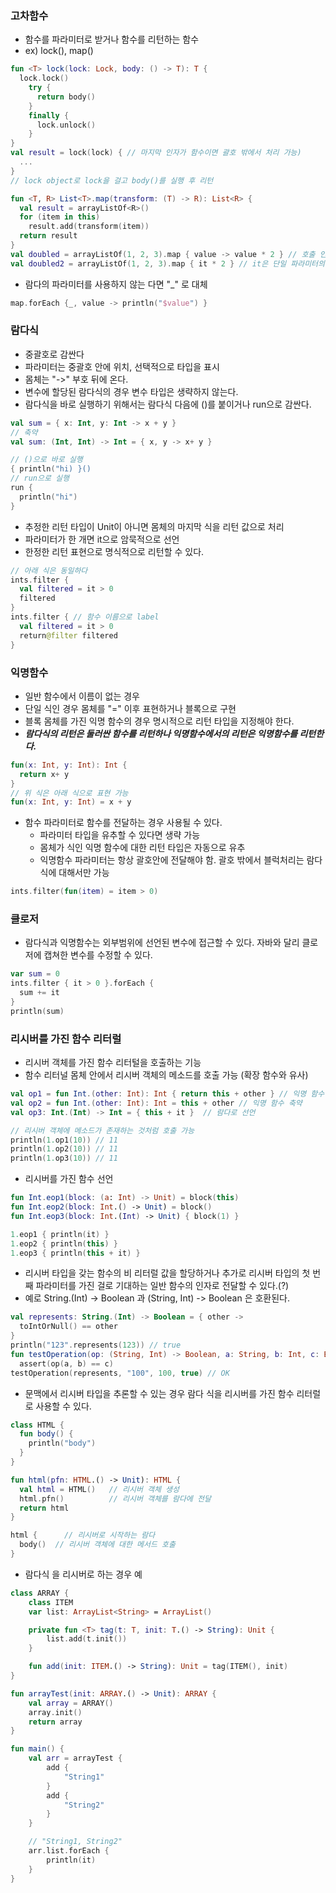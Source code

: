 ### 고차함수
- 함수를 파라미터로 받거나 함수를 리턴하는 함수
- ex) lock(), map()

```kotlin
fun <T> lock(lock: Lock, body: () -> T): T { 
  lock.lock()
    try {
      return body()
    }
    finally {
      lock.unlock() 
    }
}
val result = lock(lock) { // 마지막 인자가 함수이면 괄호 밖에서 처리 가능)
  ...
}
// lock object로 lock을 걸고 body()를 실행 후 리턴
```

```kotlin
fun <T, R> List<T>.map(transform: (T) -> R): List<R> { 
  val result = arrayListOf<R>()
  for (item in this)
    result.add(transform(item)) 
  return result
}
val doubled = arrayListOf(1, 2, 3).map { value -> value * 2 } // 호출 인자가 람다만 있다면 괄호를 완전 생략
val doubled2 = arrayListOf(1, 2, 3).map { it * 2 } // it은 단일 파라미터의 경우 암묵적 이름이다. "->" 생략가능
```

- 람다의 파라미터를 사용하지 않는 다면 "_" 로 대체
```kotlin
map.forEach {_, value -> println("$value") }
```

### 람다식
- 중괄호로 감싼다
- 파라미터는 중괄호 안에 위치, 선택적으로 타입을 표시
- 몸체는 "->" 부호 뒤에 온다.
- 변수에 할당된 람다식의 경우 변수 타입은 생략하지 않는다. 
- 람다식을 바로 실행하기 위해서는 람다식 다음에 ()를 붙이거나 run으로 감싼다.

```kotlin
val sum = { x: Int, y: Int -> x + y }
// 축약
val sum: (Int, Int) -> Int = { x, y -> x+ y }

// ()으로 바로 실행
{ println("hi) }()
// run으로 실행
run {
  println("hi")
}
```

- 추정한 리턴 타입이 Unit이 아니면 몸체의 마지막 식을 리턴 값으로 처리
- 파라미터가 한 개면 it으로 암묵적으로 선언
- 한정한 리턴 표현으로 명식적으로 리턴할 수 있다.

```kotlin
// 아래 식은 동일하다
ints.filter {
  val filtered = it > 0
  filtered
}
ints.filter { // 함수 이름으로 label
  val filtered = it > 0
  return@filter filtered
}
```

### 익명함수
- 일반 함수에서 이름이 없는 경우
- 단일 식인 경우 몸체를 "=" 이후 표현하거나 블록으로 구현
- 블록 몸체를 가진 익명 함수의 경우 명시적으로 리턴 타입을 지정해야 한다.
- *__람다식의 리턴은 둘러싼 함수를 리턴하나 익명함수에서의 리턴은 익명함수를 리턴한다.__*

```kotlin
fun(x: Int, y: Int): Int {
  return x+ y
}
// 위 식은 아래 식으로 표현 가능
fun(x: Int, y: Int) = x + y
```

- 함수 파라미터로 함수를 전달하는 경우 사용될 수 있다.
  - 파라미터 타입을 유추할 수 있다면 생략 가능
  - 몸체가 식인 익명 함수에 대한 리턴 타입은 자동으로 유추
  - 익명함수 파라미터는 항상 괄호안에 전달해야 함. 괄호 밖에서 블럭처리는 람다 식에 대해서만 가능
```kotlin
ints.filter(fun(item) = item > 0)
```

### 클로저
- 람다식과 익명함수는 외부범위에 선언된 변수에 접근할 수 있다. 자바와 달리 클로저에 캡쳐한 변수를 수정할 수 있다.
```kotlin
var sum = 0
ints.filter { it > 0 }.forEach {
  sum += it
}
println(sum)
```

### 리시버를 가진 함수 리터럴
- 리시버 객체를 가진 함수 리터털을 호출하는 기능
- 함수 리터널 몸체 안에서 리시버 객체의 메소드를 호출 가능 (확장 함수와 유사)

```kotlin
val op1 = fun Int.(other: Int): Int { return this + other } // 익명 함수 선언
val op2 = fun Int.(other: Int): Int = this + other // 익명 함수 축약
val op3: Int.(Int) -> Int = { this + it }  // 람다로 선언

// 리시버 객체에 메소드가 존재하는 것처럼 호출 가능
println(1.op1(10)) // 11
println(1.op2(10)) // 11
println(1.op3(10)) // 11
```
- 리시버를 가진 함수 선언
```kotlin
fun Int.eop1(block: (a: Int) -> Unit) = block(this)
fun Int.eop2(block: Int.() -> Unit) = block()
fun Int.eop3(block: Int.(Int) -> Unit) { block(1) }

1.eop1 { println(it) }
1.eop2 { println(this) }
1.eop3 { println(this + it) }
```
- 리시버 타입을 갖는 함수의 비 리터럴 값을 할당하거나 추가로 리시버 타입의 첫 번째 파라미터를 가진 걸로 기대하는 일반 함수의 인자로 전달할 수 있다.(?)
- 예로 String.(Int) -> Boolean 과 (String, Int) -> Boolean 은 호환된다.
```kotlin
val represents: String.(Int) -> Boolean = { other ->
  toIntOrNull() == other
}
println("123".represents(123)) // true
fun testOperation(op: (String, Int) -> Boolean, a: String, b: Int, c: Boolean) =
  assert(op(a, b) == c) 
testOperation(represents, "100", 100, true) // OK
```

- 문맥에서 리시버 타입을 추론할 수 있는 경우 람다 식을 리시버를 가진 함수 리터럴로 사용할 수 있다.
```kotlin
class HTML {
  fun body() {
    println("body")
  }
}

fun html(pfn: HTML.() -> Unit): HTML {
  val html = HTML()   // 리시버 객체 생성
  html.pfn()          // 리시버 객체를 람다에 전달
  return html
}

html {      // 리시버로 시작하는 람다
  body()  // 리시버 객체에 대한 메서드 호출
}
```

- 람다식 을 리시버로 하는 경우 예
```kotlin
class ARRAY {
    class ITEM
    var list: ArrayList<String> = ArrayList()

    private fun <T> tag(t: T, init: T.() -> String): Unit {
        list.add(t.init())
    }

    fun add(init: ITEM.() -> String): Unit = tag(ITEM(), init)
}

fun arrayTest(init: ARRAY.() -> Unit): ARRAY {
    val array = ARRAY()
    array.init()
    return array
}

fun main() {
    val arr = arrayTest {
        add {
            "String1"
        }
        add {
            "String2"
        }
    }

    // "String1, String2"
    arr.list.forEach {
        println(it)
    }
}
```
